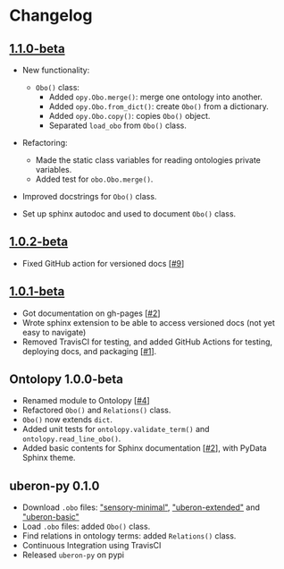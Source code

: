 # Changelog

[//]: # (TODO: Link to GitHub releases)

## [1.1.0-beta](https://github.com//NatalieThurlby/ontolopy/compare/1.0.2-beta...1.1.0-beta)
- New functionality:
    - `Obo()` class:
        - Added `opy.Obo.merge()`: merge one ontology into another.
        - Added `opy.Obo.from_dict()`: create `Obo()` from a dictionary.
        - Added `opy.Obo.copy()`: copies `Obo()` object.
        - Separated `load_obo` from `Obo()` class.

- Refactoring:
    - Made the static class variables for reading ontologies private variables.
    - Added test for `obo.Obo.merge()`.
- Improved docstrings for `Obo()` class.
- Set up sphinx autodoc and used to document `Obo()` class.

## [1.0.2-beta](https://github.com//NatalieThurlby/ontolopy/compare/1.0.1-beta...1.0.2-beta)
- Fixed GitHub action for versioned docs [[#9](https://github.com/NatalieThurlby/ontolopy/issues/9)]

## [1.0.1-beta](https://github.com/NatalieThurlby/ontolopy/releases/tag/1.0.1-beta)
- Got documentation on gh-pages [[#2](https://github.com/NatalieThurlby/ontolopy/issues/2)]
- Wrote sphinx extension to be able to access versioned docs (not yet easy to navigate)
- Removed TravisCI for testing, and added GitHub Actions for testing, deploying docs, and packaging [[#1](https://github.com/NatalieThurlby/ontolopy/issues/1)].

## Ontolopy 1.0.0-beta
- Renamed module to Ontolopy [[#4](https://github.com/NatalieThurlby/ontolopy/issues/4)]
- Refactored `Obo()` and `Relations()` class.
- `Obo()` now extends `dict`.
- Added unit tests for `ontolopy.validate_term()` and `ontolopy.read_line_obo()`.
- Added basic contents for Sphinx documentation [[#2](https://github.com/NatalieThurlby/ontolopy/issues/2)], with PyData Sphinx theme.

## uberon-py 0.1.0
- Download `.obo` files: ["sensory-minimal"](http://ontologies.berkeleybop.org/uberon/subsets/sensory-minimal.obo), ["uberon-extended"](http://purl.obolibrary.org/obo/uberon/ext.obo) and ["uberon-basic"](http://purl.obolibrary.org/obo/uberon.obo)
- Load `.obo` files: added `Obo()` class.
- Find relations in ontology terms: added `Relations()` class.
- Continuous Integration using TravisCI
- Released `uberon-py` on pypi
